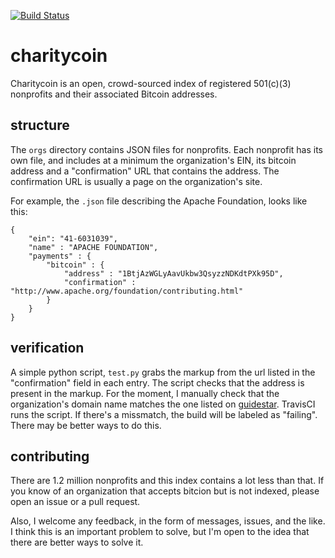 [![Build Status](https://travis-ci.org/charity-coin/directory.svg?branch=master)](https://travis-ci.org/charity-coin/directory)

# charitycoin
Charitycoin is an open, crowd-sourced index of registered 501(c)(3) nonprofits and their associated Bitcoin addresses.

## structure
The ```orgs``` directory contains JSON files for nonprofits. Each nonprofit has its own file, and includes at a minimum the organization's EIN, its bitcoin address and a "confirmation" URL that contains the address. The confirmation URL is usually a page on the organization's site.

For example, the ```.json``` file describing the Apache Foundation, looks like this:

```
{
	"ein": "41-6031039",
	"name" : "APACHE FOUNDATION",
	"payments" : {
		"bitcoin" : {
			"address" : "1BtjAzWGLyAavUkbw3QsyzzNDKdtPXk95D",
			"confirmation" : "http://www.apache.org/foundation/contributing.html"
		}
	}
}
```

## verification
A simple python script, ```test.py``` grabs the markup from the url listed in the "confirmation" field in each entry. The script checks that the address is present in the markup. For the moment, I manually check that the organization's domain name matches the one listed on [guidestar](http://www.guidestar.org/). TravisCI runs the script. If there's a missmatch, the build will be labeled as "failing". There may be better ways to do this.

## contributing
There are 1.2 million nonprofits and this index contains a lot less than that. If you know of an organization that accepts bitcion but is not indexed, please open an issue or a pull request.

Also, I welcome any feedback, in the form of messages, issues, and the like. I think this is an important problem to solve, but I'm open to the idea that there are better ways to solve it.
